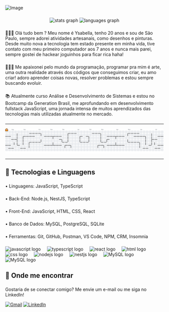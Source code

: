 
![Image](https://github.com/user-attachments/assets/4209fde7-c575-444b-9a4e-18ba0de32808)

###

<div align="center">
  <img src="https://github-readme-stats.vercel.app/api?username=ysabellax&hide_title=false&hide_rank=false&show_icons=true&include_all_commits=true&count_private=true&disable_animations=false&theme=dracula&locale=en&hide_border=false" height="150" alt="stats graph"  />
  <img src="https://github-readme-stats.vercel.app/api/top-langs?username=ysabellax&locale=en&hide_title=false&layout=compact&card_width=320&langs_count=5&theme=dracula&hide_border=false" height="150" alt="languages graph"  />
</div>

###

<p align="left">👱🏻‍♀️ Olá tudo bem ? Meu nome é Ysabella, tenho 20 anos e sou de São Paulo, sempre adorei atividades artesanais, como desenhos e pinturas. Desde muito nova a tecnologia tem estado presente em minha vida, tive contato com meu primeiro computador aos 7 anos e nunca mais parei, sempre gostei de hackear joguinhos para ficar rica haha! </p>

###

<p align="left">👩🏻‍💻 Me apaixonei pelo mundo da programação, programar pra mim é arte, uma outra realidade através dos códigos que conseguimos criar, eu amo criar! adoro aprender coisas novas, resolver problemas e estou sempre buscando evoluir.</p>

###

<p align="left">📚 Atualmente curso Análise e Desenvolvimento de Sistemas e estou no Bootcamp da Generation Brasil, me aprofundando em desenvolvimento fullstack JavaScript, uma jornada intensa de muitos aprendizados das tecnologias mais utilizadas atualmente no mercado.</p>

###
---
<picture>
  <source media="(prefers-color-scheme: dark)" srcset="https://raw.githubusercontent.com/ysabellax/ysabellax/output/pacman-contribution-graph-dark.svg">
  <source media="(prefers-color-scheme: light)" srcset="https://raw.githubusercontent.com/ysabellax/ysabellax/output/pacman-contribution-graph.svg">
  <img alt="pacman contribution graph" src="https://raw.githubusercontent.com/ysabellax/ysabellax/output/pacman-contribution-graph.svg">
</picture>


---
<h2 align="left">🚀 Tecnologias e Linguagens </h2>

###

<p align="left">• Linguagens: JavaScript, TypeScript</p>

###

<p align="left">• Back-End: Node.js, NestJS, TypeScript</p>

###

<p align="left">• Front-End: JavaScript, HTML, CSS, React</p>

###

<p align="left">• Banco de Dados: MySQL, PostgreSQL, SQLite</p>

###

<p align="left">• Ferramentas: Git, GitHub, Postman, VS Code, NPM, CRM, Insomnia</p>

###

<div align="left">
  <img src="https://cdn.jsdelivr.net/gh/devicons/devicon/icons/javascript/javascript-original.svg" height="40" alt="javascript logo"  />
  <img width="12" />
  <img src="https://cdn.jsdelivr.net/gh/devicons/devicon/icons/typescript/typescript-original.svg" height="40" alt="typescript logo"  />
  <img width="12" />
  <img src="https://cdn.jsdelivr.net/gh/devicons/devicon/icons/react/react-original.svg" height="40" alt="react logo"  />
  <img width="12" />
  <img src="https://github.com/user-attachments/assets/65ef0fe9-dab6-4c94-924e-363ff902f467" height="40" alt="html logo"  />
  <img width="12" />
  <img src="https://github.com/user-attachments/assets/3fa5f210-b52e-46db-aac2-ac6bf2c5ddfd" height="40" alt="css logo"  />
  <img width="12" />
  <img src="https://cdn.jsdelivr.net/gh/devicons/devicon/icons/nodejs/nodejs-original.svg" height="40" alt="nodejs logo"  />
  <img width="12" />
  <img src="https://cdn.jsdelivr.net/gh/devicons/devicon/icons/nestjs/nestjs-original.svg" height="40" alt="nestjs logo"  />
  <img width="12" />
  <img src="https://github.com/user-attachments/assets/2825941e-243a-477a-b475-cb736b66fee0" height="40" alt="MySQL logo"  />
  <img width="12" />
  <img src="https://github.com/user-attachments/assets/9a657e45-71da-494e-8944-b3302d61bf84" height="40" alt="MySQL logo"  />
  <img width="12" />
</div>

###

<h2 align="left">💌 Onde me encontrar</h2>

###
<p>Gostaria de se conectar comigo? Me envie um e-mail ou me siga no LinkedIn!</p>

<p align="left">
  <a href="https://mail.google.com/mail/?view=cm&fs=1&to=ysabella3909@gmail.com" title="Gmail">
  <img src="https://img.shields.io/badge/-Gmail-FF0000?style=flat-square&labelColor=FF0000&logo=gmail&logoColor=white&link=ysabella3909@gmail.com" alt="Gmail"/></a>
  <a href="https://www.linkedin.com/in/ysabella-santos-829a932ab/">
  <img src="https://img.shields.io/badge/-Linkedin-0e76a8?style=flat-square&logo=Linkedin&logoColor=white&link=LINK-DO-SEU-LINKEDIN" alt="LinkedIn"/></a>
</p>

###

